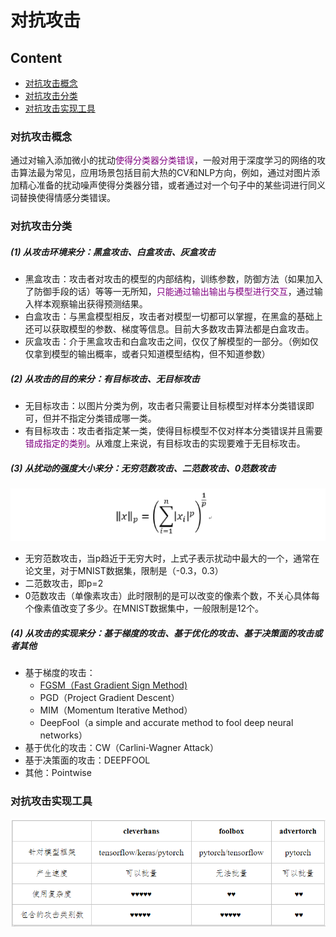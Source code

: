 # 对抗攻击

## Content

- [对抗攻击概念](#对抗攻击概念)
- [对抗攻击分类](#对抗攻击分类)
- [对抗攻击实现工具](#对抗攻击实现工具)





### 对抗攻击概念

通过对输入添加微小的扰动<font color=800080>使得分类器分类错误</font>，一般对用于深度学习的网络的攻击算法最为常见，应用场景包括目前大热的CV和NLP方向，例如，通过对图片添加精心准备的扰动噪声使得分类器分错，或者通过对一个句子中的某些词进行同义词替换使得情感分类错误。

### 对抗攻击分类

##### (1) 从攻击环境来分：黑盒攻击、白盒攻击、灰盒攻击

- 黑盒攻击：攻击者对攻击的模型的内部结构，训练参数，防御方法（如果加入了防御手段的话）等等一无所知，<font color=800080>只能通过输出输出与模型进行交互</font>，通过输入样本观察输出获得预测结果。
- 白盒攻击：与黑盒模型相反，攻击者对模型一切都可以掌握，在黑盒的基础上还可以获取模型的参数、梯度等信息。目前大多数攻击算法都是白盒攻击。
- 灰盒攻击：介于黑盒攻击和白盒攻击之间，仅仅了解模型的一部分。（例如仅仅拿到模型的输出概率，或者只知道模型结构，但不知道参数）

##### (2) 从攻击的目的来分：有目标攻击、无目标攻击

- 无目标攻击：以图片分类为例，攻击者只需要让目标模型对样本分类错误即可，但并不指定分类错成哪一类。
-  有目标攻击：攻击者指定某一类，使得目标模型不仅对样本分类错误并且需要<font color=800080>错成指定的类别</font>。从难度上来说，有目标攻击的实现要难于无目标攻击。

##### (3) 从扰动的强度大小来分：无穷范数攻击、二范数攻击、0范数攻击

![](./pictures/01-范数攻击.png)

- 无穷范数攻击，当p趋近于无穷大时，上式子表示扰动中最大的一个，通常在论文里，对于MNIST数据集，限制是（-0.3，0.3）
- 二范数攻击，即p=2
- 0范数攻击（单像素攻击）此时限制的是可以改变的像素个数，不关心具体每个像素值改变了多少。在MNIST数据集中，一般限制是12个。

##### (4) 从攻击的实现来分：基于梯度的攻击、基于优化的攻击、基于决策面的攻击或者其他

- 基于梯度的攻击：
  - <a href = "./docs/FGSM.md">FGSM（Fast Gradient Sign Method)</a>　　
  - PGD（Project Gradient Descent）
  - MIM（Momentum Iterative Method）
  - DeepFool（a simple and accurate method to fool deep neural networks）
- 基于优化的攻击：CW（Carlini-Wagner Attack）
- 基于决策面的攻击：DEEPFOOL
- 其他：Pointwise

### 对抗攻击实现工具

![](./pictures/02-对抗攻击工具.png)















